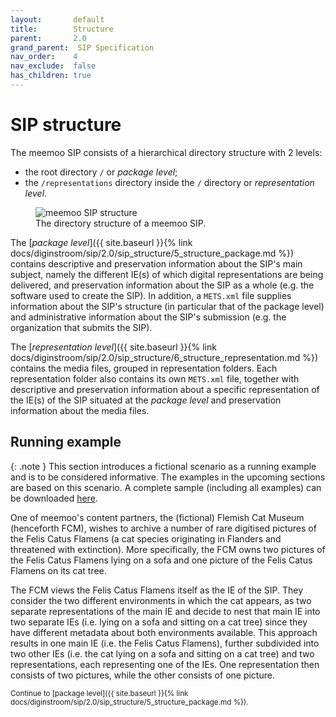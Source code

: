 ```yaml
---
layout:       default
title:        Structure
parent:       2.0
grand_parent:  SIP Specification 
nav_order:    4
nav_exclude:  false
has_children: true
---
```


# SIP structure

The meemoo SIP consists of a hierarchical directory structure with 2 levels:

- the root directory `/` or _package level_;
- the `/representations` directory inside the `/` directory or _representation level_.

<figure class="mx-auto">
  <img src="../../../../../assets/images_spec/sip-structure-2.0.drawio.png" alt="meemoo SIP structure" /> 
  <figcaption>The directory structure of a meemoo SIP.</figcaption>
</figure>

The [_package level_]({{ site.baseurl }}{% link docs/diginstroom/sip/2.0/sip_structure/5_structure_package.md %}) contains descriptive and preservation information about the SIP's main subject, namely the different IE(s) of which digital representations are being delivered, and preservation information about the SIP as a whole (e.g. the software used to create the SIP).
In addition, a `METS.xml` file supplies information about the SIP's structure (in particular that of the package level) and administrative information about the SIP's submission (e.g. the organization that submits the SIP).

The [_representation level_]({{ site.baseurl }}{% link docs/diginstroom/sip/2.0/sip_structure/6_structure_representation.md %}) contains the media files, grouped in representation folders.
Each representation folder also contains its own `METS.xml` file, together with descriptive and preservation information about a specific representation of the IE(s) of the SIP situated at the _package level_ and preservation information about the media files.

## Running example

{: .note }
This section introduces a fictional scenario as a running example and is to be considered informative.
The examples in the upcoming sections are based on this scenario.
A complete sample (including all examples) can be downloaded [here](https://github.com/viaacode/documentation/tree/main/assets/sip_samples/cbee2999-1db5-4a69-9260-f216dee75623/).

One of meemoo's content partners, the (fictional) Flemish Cat Museum (henceforth FCM), wishes to archive a number of rare digitised pictures of the Felis Catus Flamens (a cat species originating in Flanders and threatened with extinction).
More specifically, the FCM owns two pictures of the Felis Catus Flamens lying on a sofa and one picture of the Felis Catus Flamens on its cat tree.

The FCM views the Felis Catus Flamens itself as the IE of the SIP.
They consider the two different environments in which the cat appears, as two separate representations of the main IE and decide to nest that main IE into two separate IEs (i.e. lying on a sofa and sitting on a cat tree) since they have different metadata about both environments available.
This approach results in one main IE (i.e. the Felis Catus Flamens), further subdivided into two other IEs (i.e. the cat lying on a sofa and sitting on a cat tree) and two representations, each representing one of the IEs.
One representation then consists of two pictures, while the other consists of one picture.

<small>
Continue to [package level]({{ site.baseurl }}{% link docs/diginstroom/sip/2.0/sip_structure/5_structure_package.md %}).
</small>